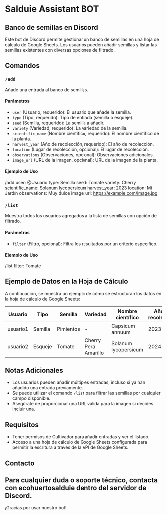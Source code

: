 # Salduie Assistant BOT
## Banco de semillas en Discord

Este bot de Discord permite gestionar un banco de semillas en una hoja de cálculo de Google Sheets. Los usuarios pueden añadir semillas y listar las semillas existentes con diversas opciones de filtrado.

## Comandos

### `/add`

Añade una entrada al banco de semillas.

#### Parámetros

- `user` (Usuario, requerido): El usuario que añade la semilla.
- `type` (Tipo, requerido): Tipo de entrada (semilla o esqueje).
- `seed` (Semilla, requerido): La semilla a añadir.
- `variety` (Variedad, requerido): La variedad de la semilla.
- `scientific_name` (Nombre científico, requerido): El nombre científico de la planta.
- `harvest_year` (Año de recolección, requerido): El año de recolección.
- `location` (Lugar de recolección, opcional): El lugar de recolección.
- `observations` (Observaciones, opcional): Observaciones adicionales.
- `image_url` (URL de la imagen, opcional): URL de la imagen de la planta.

#### Ejemplo de Uso
/add user: @Usuario type: Semilla seed: Tomate variety: Cherry scientific_name: Solanum lycopersicum harvest_year: 2023 location: Mi Jardín observations: Muy dulce image_url: https://example.com/image.jpg

### `/list`

Muestra todos los usuarios agregados a la lista de semillas con opción de filtrado.

#### Parámetros

- `filter` (Filtro, opcional): Filtra los resultados por un criterio específico.

#### Ejemplo de Uso
/list filter: Tomate

## Ejemplo de Datos en la Hoja de Cálculo

A continuación, se muestra un ejemplo de cómo se estructuran los datos en la hoja de cálculo de Google Sheets:

| Usuario            | Tipo    | Semilla   | Variedad              | Nombre científico       | Año de recolección | Lugar de recolección | Observaciones | Imágenes                                                                 |
|--------------------|---------|-----------|-----------------------|-------------------------|--------------------|----------------------|---------------|-------------------------------------------------------------------------|
| usuario1           | Semilla | Pimientos | -                     | Capsicum annuum         | 2023               |                      | Variante dulce |                                                                         |
| usuario2           | Esqueje | Tomate    | Cherry Pera Amarillo  | Solanum lycopersicum    | 2024               |                      |               | https://cdn.discordapp.com/attachments/.../5.tomateCherryPeraAmarillo.jpg |

## Notas Adicionales

- Los usuarios pueden añadir múltiples entradas, incluso si ya han añadido una entrada previamente.
- Se puede utilizar el comando `/list` para filtrar las semillas por cualquier campo disponible.
- Asegúrate de proporcionar una URL válida para la imagen si decides incluir una.

## Requisitos

- Tener permisos de Cultivador para añadir entradas y ver el listado.
- Acceso a una hoja de cálculo de Google Sheets configurada para permitir la escritura a través de la API de Google Sheets.

## Contacto

Para cualquier duda o soporte técnico, contacta con ecohuertosalduie dentro del servidor de Discord.
---

¡Gracias por usar nuestro bot!
